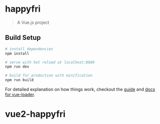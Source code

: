 # happyfri

> A Vue.js project

## Build Setup

``` bash
# install dependencies
npm install

# serve with hot reload at localhost:8089
npm run dev

# build for production with minification
npm run build
```

For detailed explanation on how things work, checkout the [guide](http://vuejs-templates.github.io/webpack/) and [docs for vue-loader](http://vuejs.github.io/vue-loader).
# vue2-happyfri
